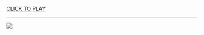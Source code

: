 
<a href="https://premium76.site?title=games_unblocked_2025&ref=13M">CLICK TO PLAY</a></h3>
<hr>

<a href="https://premium76.site?title=games_unblocked_2025&ref=13M"><img src="https://clearcache.store/games.png"></a>


